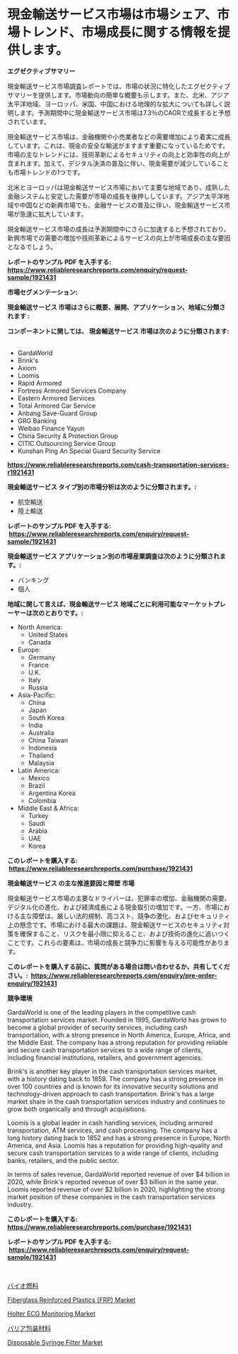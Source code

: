 <p><h1>現金輸送サービス市場は市場シェア、市場トレンド、市場成長に関する情報を提供します。</h1></p><p><strong>エグゼクティブサマリー</strong></p>
<p><p>現金輸送サービス市場調査レポートでは、市場の状況に特化したエグゼクティブサマリーを提供します。市場動向の簡単な概要も示します。また、北米、アジア太平洋地域、ヨーロッパ、米国、中国における地理的な拡大についても詳しく説明します。予測期間中に現金輸送サービス市場は7.3％のCAGRで成長すると予想されています。</p><p>現金輸送サービス市場は、金融機関や小売業者などの需要増加により着実に成長しています。これは、現金の安全な輸送がますます重要になっているためです。市場の主なトレンドには、技術革新によるセキュリティの向上と効率性の向上が含まれます。加えて、デジタル決済の普及に伴い、現金需要が減少していることも市場トレンドの1つです。</p><p>北米とヨーロッパは現金輸送サービス市場において主要な地域であり、成熟した金融システムと安定した需要が市場の成長を後押ししています。アジア太平洋地域や中国などの新興市場でも、金融サービスの普及に伴い、現金輸送サービス市場が急速に拡大しています。</p><p>現金輸送サービス市場の成長は予測期間中にさらに加速すると予想されており、新興市場での需要の増加や技術革新によるサービスの向上が市場成長の主な要因となるでしょう。</p></p>
<p><strong>レポートのサンプル PDF を入手する: <a href="https://www.reliableresearchreports.com/enquiry/request-sample/1921431">https://www.reliableresearchreports.com/enquiry/request-sample/1921431</a></strong></p>
<p><strong>市場セグメンテーション:</strong></p>
<p><strong> 現金輸送サービス 市場はさらに概要、展開、アプリケーション、地域に分類されます :</strong></p>
<p><strong>コンポーネントに関しては、 現金輸送サービス 市場は次のように分類されます: &nbsp;</strong></p>
<p><ul><li>GardaWorld</li><li>Brink's</li><li>Axiom</li><li>Loomis</li><li>Rapid Armored</li><li>Fortress Armored Services Company</li><li>Eastern Armored Services</li><li>Total Armored Car Service</li><li>Anbang Save-Guard Group</li><li>GRG Banking</li><li>Weibao Finance Yayun</li><li>China Security & Protection Group</li><li>CITIC Outsourcing Service Group</li><li>Kunshan Ping An Special Guard Security Service</li></ul></p>
<p><strong><a href="https://www.reliableresearchreports.com/cash-transportation-services-r1921431">https://www.reliableresearchreports.com/cash-transportation-services-r1921431</a></strong></p>
<p><strong> 現金輸送サービス タイプ別の市場分析は次のように分類されます。:</strong></p>
<p><ul><li>航空輸送</li><li>陸上輸送</li></ul></p>
<p><strong>レポートのサンプル PDF を入手する: &nbsp;<a href="https://www.reliableresearchreports.com/enquiry/request-sample/1921431">https://www.reliableresearchreports.com/enquiry/request-sample/1921431</a></strong></p>
<p><strong> 現金輸送サービス アプリケーション別の市場産業調査は次のように分類されます。:</strong></p>
<p><ul><li>バンキング</li><li>個人</li></ul></p>
<p><strong>地域に関して言えば、現金輸送サービス 地域ごとに利用可能なマーケットプレーヤーは次のとおりです。:</strong></p>
<p><ul>
    <li>
        North America:
        <ul>
            <li>United States</li>
            <li>Canada</li>
        </ul>
    </li>
    <li>
        Europe:
        <ul>
            <li>Germany</li>
            <li>France</li>
            <li>U.K.</li>
            <li>Italy</li>
            <li>Russia</li>
        </ul>
    </li>
    <li>
        Asia-Pacific:
        <ul>
            <li>China</li>
            <li>Japan</li>
            <li>South Korea</li>
            <li>India</li>
            <li>Australia</li>
            <li>China Taiwan</li>
            <li>Indonesia</li>
            <li>Thailand</li>
            <li>Malaysia</li>
        </ul>
    </li>
    <li>
        Latin America:
        <ul>
            <li>Mexico</li>
            <li>Brazil</li>
            <li>Argentina Korea</li>
            <li>Colombia</li>
        </ul>
    </li>
    <li>
        Middle East & Africa:
        <ul>
            <li>Turkey</li>
            <li>Saudi</li>
            <li>Arabia</li>
            <li>UAE</li>
            <li>Korea</li>
        </ul>
    </li>
    </ul></p>
<p><strong>このレポートを購入する: &nbsp;<a href="https://www.reliableresearchreports.com/purchase/1921431">https://www.reliableresearchreports.com/purchase/1921431</a></strong></p>
<p><strong>現金輸送サービス の主な推進要因と障壁 市場</strong></p>
<p><p>現金輸送サービス市場の主要なドライバーは、犯罪率の増加、金融機関の需要、デジタル化の進化、および経済成長による現金取引の増加です。一方、市場における主な障壁は、厳しい法的規制、高コスト、競争の激化、およびセキュリティ上の懸念です。市場における最大の課題は、現金輸送サービスのセキュリティ対策を確保すること、リスクを最小限に抑えること、および技術の進化に追いつくことです。これらの要素は、市場の成長と競争力に影響を与える可能性があります。</p></p>
<p><strong>このレポートを購入する前に、質問がある場合は問い合わせるか、共有してください。:&nbsp; <a href="https://www.reliableresearchreports.com/enquiry/pre-order-enquiry/1921431">https://www.reliableresearchreports.com/enquiry/pre-order-enquiry/1921431</a></strong></p>
<p><strong>競争環境</strong></p>
<p><p>GardaWorld is one of the leading players in the competitive cash transportation services market. Founded in 1995, GardaWorld has grown to become a global provider of security services, including cash transportation, with a strong presence in North America, Europe, Africa, and the Middle East. The company has a strong reputation for providing reliable and secure cash transportation services to a wide range of clients, including financial institutions, retailers, and government agencies.</p><p>Brink's is another key player in the cash transportation services market, with a history dating back to 1859. The company has a strong presence in over 100 countries and is known for its innovative security solutions and technology-driven approach to cash transportation. Brink's has a large market share in the cash transportation services industry and continues to grow both organically and through acquisitions.</p><p>Loomis is a global leader in cash handling services, including armored transportation, ATM services, and cash processing. The company has a long history dating back to 1852 and has a strong presence in Europe, North America, and Asia. Loomis has a reputation for providing high-quality and secure cash transportation services to a wide range of clients, including banks, retailers, and the public sector.</p><p>In terms of sales revenue, GardaWorld reported revenue of over $4 billion in 2020, while Brink's reported revenue of over $3 billion in the same year. Loomis reported revenue of over $2 billion in 2020, highlighting the strong market position of these companies in the cash transportation services industry.</p></p>
<p><strong>このレポートを購入する: &nbsp; <a href="https://www.reliableresearchreports.com/purchase/1921431">https://www.reliableresearchreports.com/purchase/1921431</a></strong></p>
<p><strong>レポートのサンプル PDF を入手する: &nbsp;<a href="https://www.reliableresearchreports.com/enquiry/request-sample/1921431">https://www.reliableresearchreports.com/enquiry/request-sample/1921431</a></strong><strong></strong></p>
<p>&nbsp;</p>
<p><p><a href="https://github.com/Sophiaard2003/Market-Research-Report-List-1/blob/main/387842848082.md">バイオ燃料</a></p><p><a href="https://issuu.com/reportprime-2/docs/fiberglass-reinforced-plastics-frp-market-size-203">Fiberglass Reinforced Plastics (FRP) Market</a></p><p><a href="https://github.com/lataunyatinikmelvin59ilbd0dv/Market-Research-Report-List-2/blob/main/holter-ecg-monitoring-market.md">Holter ECG Monitoring Market</a></p><p><a href="https://github.com/hilmi-2a/Market-Research-Report-List-1/blob/main/104356648081.md">バリア包装材料</a></p><p><a href="https://github.com/arionmp/Market-Research-Report-List-3/blob/main/disposable-syringe-filter-market.md">Disposable Syringe Filter Market</a></p></p>